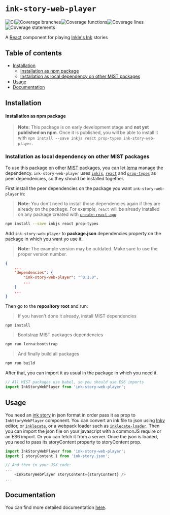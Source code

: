 # `ink-story-web-player`

![CI](https://github.com/FranciscoFornell/MIST/workflows/CI/badge.svg)![Coverage branches](https://franciscofornell.github.io/MIST/ink-story-web-player/badges/badge-branches.svg)![Coverage functions](https://franciscofornell.github.io/MIST/ink-story-web-player/badges/badge-functions.svg)![Coverage lines](https://franciscofornell.github.io/MIST/ink-story-web-player/badges/badge-lines.svg)![Coverage statements](https://franciscofornell.github.io/MIST/ink-story-web-player/badges/badge-statements.svg)

A [React](https://es.reactjs.org/) component for playing [Inkle's Ink](https://www.inklestudios.com/ink/) stories

## Table of contents

- [Installation](#installation)
  - [Installation as npm package](#installation-as-npm-package)
  - [Installation as local dependency on other MIST packages](#installation-as-local-dependency-on-other-mist-packages)
- [Usage](#usage)
- [Documentation](#documentation)

## Installation

#### Installation as npm package

> **Note:**
> This package is on early development stage and **not yet published on npm**. Once it is published, you will be able to install it with `npm install --save inkjs react prop-types ink-story-web-player`.

### Installation as local dependency on other MIST packages

To use this package on other [MIST](https://github.com/FranciscoFornell/MIST) packages, you can let [lerna](https://lerna.js.org/) manage the dependency. `ink-story-web-player` uses [`inkjs`](https://github.com/y-lohse/inkjs), [`react`](https://www.npmjs.com/package/react) and [`prop-types`](https://www.npmjs.com/package/prop-types) as peer dependencies, so they should be installed together.

First install the peer dependencies on the package you want `ink-story-web-player` in:

> **Note:**
> You don't need to install those dependencies again if they are already on the package. For example, `react` will be already installed on any package created with [`create-react-app`](https://www.npmjs.com/package/create-react-app).

```bash
npm install --save inkjs react prop-types
```

Add `ink-story-web-player` to **package.json** dependencies property on the package in which you want yo use it.

> **Note:**
> The example version may be outdated. Make sure to use the proper version number.

```json
{
    ...
    "dependencies": {
        "ink-story-web-player": "^0.1.0",
        ...
    }
    ...
}
```

Then go to the **repository root** and run:

> If you haven't done it already, install MIST dependencies

```bash
npm install
```

> Bootstrap MIST packages dependencies

```bash
npm run lerna:bootstrap
```

> And finally build all packages

```bash
npm run build
```

After that, you can import it as usual in the package in which you need it.

```javascript
// All MIST packages use babel, so you should use ES6 imports
import InkStoryWebPlayer from 'ink-story-web-player';
```

## Usage

You need an [ink story](https://github.com/inkle/ink/blob/master/Documentation/WritingWithInk.md) in json format in order pass it as prop to `InkStoryWebPlayer` component.
You can convert an ink file to json using [Inky](https://github.com/inkle/inky) editor, or [`inklecate`](https://www.npmjs.com/package/inklecate), or a webpack loader such as [`inklecate-loader`](https://www.npmjs.com/package/inklecate-loader). Then you can import the json file on your javascript with a commonJS require or an ES6 import. Or you can fetch it from a server. Once the json is loaded, you need to pass its storyContent property to storyContent prop.

```javascript
import InkStoryWebPlayer from 'ink-story-web-player';
import { storyContent } from 'ink-story.json';

// And then in your JSX code:
...
    <InkStoryWebPlayer storyContent={storyContent} />
...
```

## Documentation

You can find more detailed documentation [here](https://franciscofornell.github.io/MIST/ink-story-web-player/latest).

